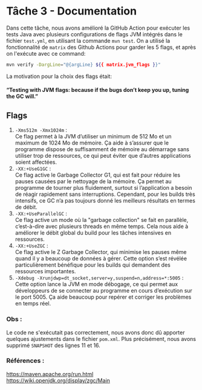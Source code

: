 # Tâche 3 - Documentation

Dans cette tâche, nous avons amélioré la GitHub Action pour exécuter les tests Java avec plusieurs configurations de flags JVM intégrés dans le fichier ```test.yml```, en utilisant la commande ```mvn test```. On a utilisé la fonctionnalité de ```matrix``` des Github Actions pour garder les 5 flags, et après on l'exécute avec ce command:

```bash
mvn verify -DargLine="@{argLine} ${{ matrix.jvm_flags }}"
```

La motivation pour la choix des flags était:

#### “Testing with JVM flags: because if the bugs don’t keep you up, tuning the GC will.”


## Flags
1. ```-Xms512m -Xmx1024m``` :<br />
    Ce flag permet à la JVM d’utiliser un minimum de 512 Mo et un maximum de 1024 Mo de mémoire. Ça aide à s’assurer que le programme dispose de suffisamment de mémoire au démarrage sans utiliser trop de ressources, ce qui peut éviter que d’autres applications soient affectées.<br />
2. ```-XX:+UseG1GC``` :<br />
   Ce flag active le Garbage Collector G1, qui est fait pour réduire les pauses causées par le nettoyage de la mémoire. Ça permet au programme de tourner plus fluidement, surtout si l’application a besoin de réagir rapidement sans interruptions. Cependant, pour les builds très intensifs, ce GC n’a pas toujours donné les meilleurs résultats en termes de débit.<br />
3. ```-XX:+UseParallelGC``` :<br />
   Ce flag active un mode où la "garbage collection" se fait en parallèle, c’est-à-dire avec plusieurs threads en même temps. Cela nous aide à améliorer le débit global du build pour les tâches intensives en ressources.<br />
4. ```-XX:+UseZGC``` :<br />
   Ce flag active le Z Garbage Collector, qui minimise les pauses même quand il y a beaucoup de données à gérer. Cette option s’est révélée particulièrement bénéfique pour les builds qui demandent des ressources importantes.<br />
5. ```-Xdebug -Xrunjdwp=dt_socket,server=y,suspend=n,address=*:5005``` :<br />
   Cette option lance la JVM en mode débogage, ce qui permet aux développeurs de se connecter au programme en cours d’exécution sur le port 5005. Ça aide beaucoup pour repérer et corriger les problèmes en temps réel.

### Obs :
Le code ne s'exécutait pas correctement, nous avons donc dû apporter quelques ajustements dans le fichier `pom.xml`. Plus précisément, nous avons supprimé `SNAPSHOT` des lignes 11 et 16.

### Références : 
https://maven.apache.org/run.html<br />
https://wiki.openjdk.org/display/zgc/Main
